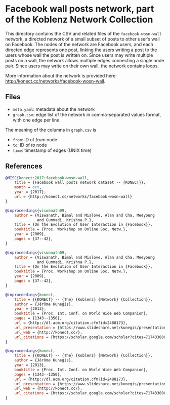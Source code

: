 # Facebook wall posts network, part of the Koblenz Network Collection

This directory contains the CSV and related files of the `facebook-wosn-wall`
network, a directed network of a small subset of posts to other user’s wall on
Facebook. The nodes of the network are Facebook users, and each directed edge
represents one post, linking the users writing a post to the users whose wall
the post is written on. Since users may write multiple posts on a wall, the
network allows multiple edges connecting a single node pair. Since users may
write on their own wall, the network contains loops.

More information about the network is provided here:
<http://konect.cc/networks/facebook-wosn-wall>.

## Files

- `meta.yaml`: metadata about the network 
- `graph.csv`: edge list of the network in comma-separated values format, with
  one edge per line

The meaning of the columns in `graph.csv` is
- `from`: ID of *from* node 
- `to`: ID of *to* node
- `time`: timestamp of edges (UNIX time)

## References

```bib
@MISC{konect:2017:facebook-wosn-wall,
    title = {Facebook wall posts network dataset -- {KONECT}},
    month = oct,
    year = {2017},
    url = {http://konect.cc/networks/facebook-wosn-wall}
}

@inproceedings{viswanath09,
    author = {Viswanath, Bimal and Mislove, Alan and Cha, Meeyoung
              and Gummadi, Krishna P.},
    title = {On the Evolution of User Interaction in {Facebook}},
    booktitle = {Proc. Workshop on Online Soc. Netw.},
    year = {2009},
    pages = {37--42},
}

@inproceedings{viswanath09,
    author = {Viswanath, Bimal and Mislove, Alan and Cha, Meeyoung
              and Gummadi, Krishna P.},
    title = {On the Evolution of User Interaction in {Facebook}},
    booktitle = {Proc. Workshop on Online Soc. Netw.},
    year = {2009},
    pages = {37--42},
}

@inproceedings{konect,
    title = {{KONECT} -- {The} {Koblenz} {Network} {Collection}},
    author = {Jérôme Kunegis},
    year = {2013},
    booktitle = {Proc. Int. Conf. on World Wide Web Companion},
    pages = {1343--1350},
    url = {http://dl.acm.org/citation.cfm?id=2488173},
    url_presentation = {https://www.slideshare.net/kunegis/presentationwow},
    url_web = {http://konect.cc/},
    url_citations = {https://scholar.google.com/scholar?cites=7174338004474749050},
}

@inproceedings{konect,
    title = {{KONECT} -- {The} {Koblenz} {Network} {Collection}},
    author = {Jérôme Kunegis},
    year = {2013},
    booktitle = {Proc. Int. Conf. on World Wide Web Companion},
    pages = {1343--1350},
    url = {http://dl.acm.org/citation.cfm?id=2488173},
    url_presentation = {https://www.slideshare.net/kunegis/presentationwow},
    url_web = {http://konect.cc/},
    url_citations = {https://scholar.google.com/scholar?cites=7174338004474749050},
}
```
